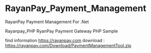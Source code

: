 # RayanPay_Payment_Management
RayanPay Payment Management For .Net

Rayanpay_PHP
RyanPay Payment Gateway PHP Sample

find information https://rayanpay.com
download : https://rayanpay.com/Download/PaymentManagementTool.zip
